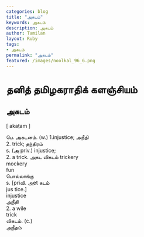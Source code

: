 ```yaml
---  
categories: blog  
title: "அகடம்"
keywords: அகடம்  
description: அகடம்
author: Tamilan  
layout: Ruby  
tags:     
- அகடம்
permalink: "அகடம்"  
featured: /images/noolkal_96_6.png  
--- 
```

# தனித் தமிழகராதிக் களஞ்சியம்
## அகடம்

[ akaṭam ]  
  
பெ. அகடனம். (w.) 1.injustice; அநீதி  
2. trick; தந்திரம்  
s. (அ priv.) injustice;  
2. a trick. அகட விகடம் trickery  
mockery  
fun  
பொல்லாங்கு  
s. [priவி. அet கடம்  
jus tice.]  
injustice  
அநீதி  
2. a wile  
trick  
விகடம். (c.)  
அநீதம்